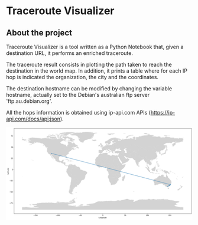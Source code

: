 # Traceroute Visualizer

## About the project
Traceroute Visualizer is a tool written as a Python Notebook that, given a destination URL, it performs an enriched traceroute.

The traceroute result consists in plotting the path taken to reach the destination in the world map.
In addition, it prints a table where for each IP hop is indicated the organization, the city and the coordinates.

The destination hostname can be modified by changing the variable hostname, actually set to the Debian's australian ftp server 'ftp.au.debian.org'.

All the hops information is obtained using ip-api.com APIs (https://ip-api.com/docs/api:json).

![Image example](https://github.com/LoSgu8/traceroute_visualizer/blob/main/example.png?raw=true)
